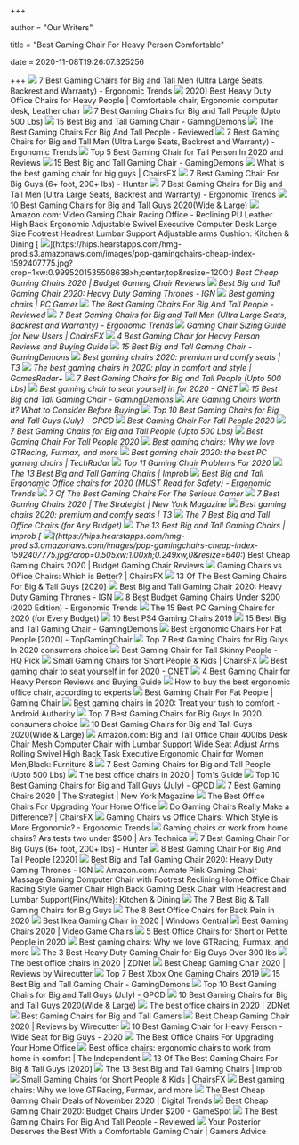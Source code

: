 +++
        
author = "Our Writers"
        
title = "Best Gaming Chair For Heavy Person Comfortable"
        
date = 2020-11-08T19:26:07.325256
        
+++
[ ![](http://ergonomictrends.com/wp-content/uploads/2019/02/best-gaming-chairs-big-tall-men.jpg)](http://ergonomictrends.com/wp-content/uploads/2019/02/best-gaming-chairs-big-tall-men.jpg) 7 Best Gaming Chairs for Big and Tall Men (Ultra Large Seats, Backrest and  Warranty) - Ergonomic Trends
[ ![](https://i.pinimg.com/originals/56/f9/0c/56f90cc8f89ec6574be442aa9fbf4c62.png)](https://i.pinimg.com/originals/56/f9/0c/56f90cc8f89ec6574be442aa9fbf4c62.png) 2020] Best Heavy Duty Office Chairs for Heavy People | Comfortable chair,  Ergonomic computer desk, Leather chair
[ ![](https://cdn.shopify.com/s/files/1/1640/2231/files/turntable_2020_OM_pu_stealth_2-min.jpg)](https://cdn.shopify.com/s/files/1/1640/2231/files/turntable_2020_OM_pu_stealth_2-min.jpg) 7 Best Gaming Chairs for Big and Tall People (Upto 500 Lbs)
[ ![](https://gamingdemons.com/wp-content/uploads/2019/03/15-Best-Gaming-Chairs-for-Big-Guys-Review-and-Buying-Guide.jpg)](https://gamingdemons.com/wp-content/uploads/2019/03/15-Best-Gaming-Chairs-for-Big-Guys-Review-and-Buying-Guide.jpg) 15 Best Big and Tall Gaming Chair - GamingDemons
[ ![](https://images-na.ssl-images-amazon.com/images/I/417PiAiE5bL.jpg)](https://images-na.ssl-images-amazon.com/images/I/417PiAiE5bL.jpg) The Best Gaming Chairs For Big And Tall People - Reviewed
[ ![](http://ergonomictrends.com/wp-content/uploads/2020/05/anda-seat-kaiser-chair-review-amz.jpg)](http://ergonomictrends.com/wp-content/uploads/2020/05/anda-seat-kaiser-chair-review-amz.jpg) 7 Best Gaming Chairs for Big and Tall Men (Ultra Large Seats, Backrest and  Warranty) - Ergonomic Trends
[ ![](https://images-na.ssl-images-amazon.com/images/I/61vnWAhxngL._SL500_.jpg)](https://images-na.ssl-images-amazon.com/images/I/61vnWAhxngL._SL500_.jpg) Top 5 Best Gaming Chair for Tall Person In 2020 and Reviews
[ ![](https://gamingdemons.com/wp-content/uploads/2018/04/Ficmax-Ergonomic-High-back-Large-Size-Office-Desk-Chair-Swivel-Black-PC-Gaming-Chair-with-Lumbar-Massage-Support-and-Retractible-Footrest.jpg)](https://gamingdemons.com/wp-content/uploads/2018/04/Ficmax-Ergonomic-High-back-Large-Size-Office-Desk-Chair-Swivel-Black-PC-Gaming-Chair-with-Lumbar-Massage-Support-and-Retractible-Footrest.jpg) 15 Best Big and Tall Gaming Chair - GamingDemons
[ ![](https://chairsfx.com/wp-content/uploads/2020/03/best-400-lbs-gaming-chairs.jpg)](https://chairsfx.com/wp-content/uploads/2020/03/best-400-lbs-gaming-chairs.jpg) What is the best gaming chair for big guys | ChairsFX
[ ![](https://gamingchairshunter.com/wp-content/uploads/very-tall-guys-sitting-on-autofull-gaming-big-and-tall-gaming-chair.jpg)](https://gamingchairshunter.com/wp-content/uploads/very-tall-guys-sitting-on-autofull-gaming-big-and-tall-gaming-chair.jpg) 7 Best Gaming Chair For Big Guys (6+ foot, 200+ lbs) - Hunter
[ ![](http://ergonomictrends.com/wp-content/uploads/2020/02/killabee-reclining-gaming-chair-review.jpg)](http://ergonomictrends.com/wp-content/uploads/2020/02/killabee-reclining-gaming-chair-review.jpg) 7 Best Gaming Chairs for Big and Tall Men (Ultra Large Seats, Backrest and  Warranty) - Ergonomic Trends
[ ![](https://www.pcguide.com/wp-content/uploads/2019/05/best-gaming-chair-for-big-guys.jpg)](https://www.pcguide.com/wp-content/uploads/2019/05/best-gaming-chair-for-big-guys.jpg) 10 Best Gaming Chairs for Big and Tall Guys 2020(Wide & Large)
[ ![](https://images-na.ssl-images-amazon.com/images/I/71ZDKZi3R2L._AC_SX522_.jpg)](https://images-na.ssl-images-amazon.com/images/I/71ZDKZi3R2L._AC_SX522_.jpg) Amazon.com: Video Gaming Chair Racing Office - Reclining PU Leather High  Back Ergonomic Adjustable Swivel Executive Computer Desk Large Size  Footrest Headrest Lumbar Support Adjustable arms Cushion: Kitchen & Dining
[ ![](https://hips.hearstapps.com/hmg-prod.s3.amazonaws.com/images/pop-gamingchairs-cheap-index-1592407775.jpg?crop=1xw:0.9995201535508638xh;center,top&resize=1200:*)](https://hips.hearstapps.com/hmg-prod.s3.amazonaws.com/images/pop-gamingchairs-cheap-index-1592407775.jpg?crop=1xw:0.9995201535508638xh;center,top&resize=1200:*) Best Cheap Gaming Chairs 2020 | Budget Gaming Chair Reviews
[ ![](https://assets1.ignimgs.com/2018/07/17/chairs-1280-1531848348506.jpg)](https://assets1.ignimgs.com/2018/07/17/chairs-1280-1531848348506.jpg) Best Big and Tall Gaming Chair 2020: Heavy Duty Gaming Thrones - IGN
[ ![](https://cdn.mos.cms.futurecdn.net/eTsGaLnVkpozHC9CqhA6dK-1200-80.jpg)](https://cdn.mos.cms.futurecdn.net/eTsGaLnVkpozHC9CqhA6dK-1200-80.jpg) Best gaming chairs | PC Gamer
[ ![](https://topgamingchair.com/wp-content/uploads/2018/09/Big-and-tall-guy-1024x613.jpg)](https://topgamingchair.com/wp-content/uploads/2018/09/Big-and-tall-guy-1024x613.jpg) The Best Gaming Chairs For Big And Tall People - Reviewed
[ ![](http://ergonomictrends.com/wp-content/uploads/2020/05/fantasylab-big-and-tall-gaming-chair-review.jpg)](http://ergonomictrends.com/wp-content/uploads/2020/05/fantasylab-big-and-tall-gaming-chair-review.jpg) 7 Best Gaming Chairs for Big and Tall Men (Ultra Large Seats, Backrest and  Warranty) - Ergonomic Trends
[ ![](https://chairsfx.com/wp-content/uploads/2020/02/wide-hips-lady-measure-article.jpg)](https://chairsfx.com/wp-content/uploads/2020/02/wide-hips-lady-measure-article.jpg) Gaming Chair Sizing Guide for New Users | ChairsFX
[ ![](https://cloudrunnerstudios.com/wp-content/uploads/4-Best-Gaming-Chair-for-Heavy-Person-Reviews-and-Buying-Guide.jpg)](https://cloudrunnerstudios.com/wp-content/uploads/4-Best-Gaming-Chair-for-Heavy-Person-Reviews-and-Buying-Guide.jpg) 4 Best Gaming Chair for Heavy Person Reviews and Buying Guide
[ ![](https://gamingdemons.com/wp-content/uploads/2018/09/KILLABEE-Big-and-Tall-350lb-Massage-Memory-Foam-Gaming-Chair-636x1024.jpg)](https://gamingdemons.com/wp-content/uploads/2018/09/KILLABEE-Big-and-Tall-350lb-Massage-Memory-Foam-Gaming-Chair-636x1024.jpg) 15 Best Big and Tall Gaming Chair - GamingDemons
[ ![](https://cdn.mos.cms.futurecdn.net/G74TKEpYcbaNoKnmjbJfPD.jpg)](https://cdn.mos.cms.futurecdn.net/G74TKEpYcbaNoKnmjbJfPD.jpg) Best gaming chairs 2020: premium and comfy seats | T3
[ ![](https://cdn.mos.cms.futurecdn.net/JhAv8G8wDXT8JNsSrq3Gvk.jpg)](https://cdn.mos.cms.futurecdn.net/JhAv8G8wDXT8JNsSrq3Gvk.jpg) The best gaming chairs in 2020: play in comfort and style | GamesRadar+
[ ![](https://m.media-amazon.com/images/I/41PK499s2OL.jpg)](https://m.media-amazon.com/images/I/41PK499s2OL.jpg) 7 Best Gaming Chairs for Big and Tall People (Upto 500 Lbs)
[ ![](https://cnet2.cbsistatic.com/img/OZqVv7-FZQ_0c6N2XUITVIbMpgo=/1200x675/2019/07/19/f6bba4b3-a9c8-4780-9a5f-3083a87fb16f/49-gaming-chairs.jpg)](https://cnet2.cbsistatic.com/img/OZqVv7-FZQ_0c6N2XUITVIbMpgo=/1200x675/2019/07/19/f6bba4b3-a9c8-4780-9a5f-3083a87fb16f/49-gaming-chairs.jpg) Best gaming chair to seat yourself in for 2020 - CNET
[ ![](https://gamingdemons.com/wp-content/uploads/2018/04/HAPPYGAME-Racing-Style-Gaming-Chair-Adjustable-Tilt-Swivel-and-2-D-Arms-Ergonomic-High-back-Leather-Executive-Computer-Office-Chair-with-Lumbar-Support.jpg)](https://gamingdemons.com/wp-content/uploads/2018/04/HAPPYGAME-Racing-Style-Gaming-Chair-Adjustable-Tilt-Swivel-and-2-D-Arms-Ergonomic-High-back-Leather-Executive-Computer-Office-Chair-with-Lumbar-Support.jpg) 15 Best Big and Tall Gaming Chair - GamingDemons
[ ![](https://techguided.com/wp-content/uploads/2018/06/Are-Gaming-Chairs-Worth-It.jpg)](https://techguided.com/wp-content/uploads/2018/06/Are-Gaming-Chairs-Worth-It.jpg) Are Gaming Chairs Worth It? What to Consider Before Buying
[ ![](https://gamingpcdesks.com/wp-content/uploads/2020/07/Featured-Image-1.jpg)](https://gamingpcdesks.com/wp-content/uploads/2020/07/Featured-Image-1.jpg) Top 10 Best Gaming Chairs for Big and Tall Guys (July) - GPCD
[ ![](https://secobuy.com/wp-content/uploads/2020/07/Best-Gaming-Chair-For-Tall-People-2020.jpg)](https://secobuy.com/wp-content/uploads/2020/07/Best-Gaming-Chair-For-Tall-People-2020.jpg) Best Gaming Chair For Tall People 2020
[ ![](https://ws-na.amazon-adsystem.com/widgets/q?_encoding=UTF8&ASIN=B07R4LLQDD&Format=_SL250_&ID=AsinImage&MarketPlace=US&ServiceVersion=20070822&WS=1&tag=fadingred-20&language=en_US)](https://ws-na.amazon-adsystem.com/widgets/q?_encoding=UTF8&ASIN=B07R4LLQDD&Format=_SL250_&ID=AsinImage&MarketPlace=US&ServiceVersion=20070822&WS=1&tag=fadingred-20&language=en_US) 7 Best Gaming Chairs for Big and Tall People (Upto 500 Lbs)
[ ![](https://secobuy.com/wp-content/uploads/2020/07/Ficmax-Ergonomic-Gaming-Chair-Best-Gaming-Chair-For-Tall-People-2020-1024x1024.jpg)](https://secobuy.com/wp-content/uploads/2020/07/Ficmax-Ergonomic-Gaming-Chair-Best-Gaming-Chair-For-Tall-People-2020-1024x1024.jpg) Best Gaming Chair For Tall People 2020
[ ![](https://blueprint-api-production.s3.amazonaws.com/uploads/card/image/872840/d9e48ca2-ea12-4e37-9968-6f1586565e37.jpg)](https://blueprint-api-production.s3.amazonaws.com/uploads/card/image/872840/d9e48ca2-ea12-4e37-9968-6f1586565e37.jpg) Best gaming chairs: Why we love GTRacing, Furmax, and more
[ ![](https://cdn.mos.cms.futurecdn.net/8uyuPRKS2svHBhMZkZYkFg.jpg)](https://cdn.mos.cms.futurecdn.net/8uyuPRKS2svHBhMZkZYkFg.jpg) Best gaming chair 2020: the best PC gaming chairs | TechRadar
[ ![](https://www.btod.com/blog/wp-content/uploads/2019/11/gaming-chair-problems-top-11-blog-header.jpg)](https://www.btod.com/blog/wp-content/uploads/2019/11/gaming-chair-problems-top-11-blog-header.jpg) Top 11 Gaming Chair Problems For 2020
[ ![](https://cdn.improb.com/wp-content/uploads/2019/05/Best-Big-and-Tall-Gaming-Chairs.jpg)](https://cdn.improb.com/wp-content/uploads/2019/05/Best-Big-and-Tall-Gaming-Chairs.jpg) The 13 Best Big and Tall Gaming Chairs | Improb
[ ![](http://ergonomictrends.com/wp-content/uploads/2018/06/best-big-and-tall-office-chairs.jpg)](http://ergonomictrends.com/wp-content/uploads/2018/06/best-big-and-tall-office-chairs.jpg) Best Big and Tall Ergonomic Office chairs for 2020 (MUST Read for Safety) -  Ergonomic Trends
[ ![](https://thumbor.forbes.com/thumbor/fit-in/1200x0/filters%3Aformat%28jpg%29/https%3A%2F%2Fspecials-images.forbesimg.com%2Fimageserve%2F5e98cd9811164600064006c1%2F0x0.jpg)](https://thumbor.forbes.com/thumbor/fit-in/1200x0/filters%3Aformat%28jpg%29/https%3A%2F%2Fspecials-images.forbesimg.com%2Fimageserve%2F5e98cd9811164600064006c1%2F0x0.jpg) 7 Of The Best Gaming Chairs For The Serious Gamer
[ ![](https://pyxis.nymag.com/v1/imgs/e02/d51/b05e8198bea7fa5981ae89a3edb28e3a0e-gamingchairlede.rsquare.w700.jpg)](https://pyxis.nymag.com/v1/imgs/e02/d51/b05e8198bea7fa5981ae89a3edb28e3a0e-gamingchairlede.rsquare.w700.jpg) 7 Best Gaming Chairs 2020 | The Strategist | New York Magazine
[ ![](https://cdn.mos.cms.futurecdn.net/zxPvL2EJDGyt78Yqh2EvQP-768-80.jpg)](https://cdn.mos.cms.futurecdn.net/zxPvL2EJDGyt78Yqh2EvQP-768-80.jpg) Best gaming chairs 2020: premium and comfy seats | T3
[ ![](https://techguided.com/wp-content/uploads/2018/08/best-big-and-tall-office-chairs.jpg)](https://techguided.com/wp-content/uploads/2018/08/best-big-and-tall-office-chairs.jpg) The 7 Best Big and Tall Office Chairs (for Any Budget)
[ ![](https://cdn.improb.com/wp-content/uploads/2019/05/Kinsal-Large-Size-Racing-Gaming-Office-Chair.jpg)](https://cdn.improb.com/wp-content/uploads/2019/05/Kinsal-Large-Size-Racing-Gaming-Office-Chair.jpg) The 13 Best Big and Tall Gaming Chairs | Improb
[ ![](https://hips.hearstapps.com/hmg-prod.s3.amazonaws.com/images/pop-gamingchairs-cheap-index-1592407775.jpg?crop=0.505xw:1.00xh;0.249xw,0&resize=640:*)](https://hips.hearstapps.com/hmg-prod.s3.amazonaws.com/images/pop-gamingchairs-cheap-index-1592407775.jpg?crop=0.505xw:1.00xh;0.249xw,0&resize=640:*) Best Cheap Gaming Chairs 2020 | Budget Gaming Chair Reviews
[ ![](https://chairsfx.com/wp-content/uploads/2020/07/gaming-vs-office-compare.jpg)](https://chairsfx.com/wp-content/uploads/2020/07/gaming-vs-office-compare.jpg) Gaming Chairs vs Office Chairs: Which is Better? | ChairsFX
[ ![](https://www.toolsofmen.com/wp-content/uploads/2017/06/best-gaming-chairs-for-big-and-tall-guys.jpg)](https://www.toolsofmen.com/wp-content/uploads/2017/06/best-gaming-chairs-for-big-and-tall-guys.jpg) 13 Of The Best Gaming Chairs For Big & Tall Guys [2020]
[ ![](https://assets1.ignimgs.com/2020/03/17/SecretlabTitan-XL-2020-Series1584483742467.jpg)](https://assets1.ignimgs.com/2020/03/17/SecretlabTitan-XL-2020-Series1584483742467.jpg) Best Big and Tall Gaming Chair 2020: Heavy Duty Gaming Thrones - IGN
[ ![](http://ergonomictrends.com/wp-content/uploads/2018/10/best-gaming-chair-under-200.jpg)](http://ergonomictrends.com/wp-content/uploads/2018/10/best-gaming-chair-under-200.jpg) 8 Best Budget Gaming Chairs Under $200 (2020 Edition) - Ergonomic Trends
[ ![](https://techguided.com/wp-content/uploads/2019/10/The-Best-Gaming-Chairs.jpg)](https://techguided.com/wp-content/uploads/2019/10/The-Best-Gaming-Chairs.jpg) The 15 Best PC Gaming Chairs for 2020 (for Every Budget)
[ ![](https://hddmag.com/wp-content/uploads/2017/09/PS4-gaming-chairs-featured-1068x610.jpg)](https://hddmag.com/wp-content/uploads/2017/09/PS4-gaming-chairs-featured-1068x610.jpg) 10 Best PS4 Gaming Chairs 2019
[ ![](https://gamingdemons.com/wp-content/uploads/2018/04/Andaseat-Big-and-Tall-Gaming-Chair-High-Back-Computer-Office-Chair-Large-Size-Swivel-Rocker-Tilt-E-sports-Racing-Chair-Backrest-and-Seat-Height.jpg)](https://gamingdemons.com/wp-content/uploads/2018/04/Andaseat-Big-and-Tall-Gaming-Chair-High-Back-Computer-Office-Chair-Large-Size-Swivel-Rocker-Tilt-E-sports-Racing-Chair-Backrest-and-Seat-Height.jpg) 15 Best Big and Tall Gaming Chair - GamingDemons
[ ![](https://topgamingchair.com/wp-content/uploads/2019/02/x_seating_office-desk-chairs_leap-plus-chair_reference.png)](https://topgamingchair.com/wp-content/uploads/2019/02/x_seating_office-desk-chairs_leap-plus-chair_reference.png) Best Ergonomic Chairs For Fat People [2020] - TopGamingChair
[ ![](https://furniturescollection.com/wp-content/uploads/2019/04/The-Best-Gaming-Chairs-For-Big-Guys.jpg)](https://furniturescollection.com/wp-content/uploads/2019/04/The-Best-Gaming-Chairs-For-Big-Guys.jpg) Top 7 Best Gaming Chairs for Big Guys In 2020 consumers choice
[ ![](https://v1.nitrocdn.com/mUqeSSkjHrUtcyptkgXSMMlAHEjIqKSG/assets/static/optimized/rev-d0bf1b1/wp-content/uploads/2020/05/Best-Office-Gaming-Chair-Desk-Chair.jpg)](https://v1.nitrocdn.com/mUqeSSkjHrUtcyptkgXSMMlAHEjIqKSG/assets/static/optimized/rev-d0bf1b1/wp-content/uploads/2020/05/Best-Office-Gaming-Chair-Desk-Chair.jpg) Best Gaming Chair for Tall Skinny People - HQ Pick
[ ![](https://chairsfx.com/wp-content/uploads/2020/01/proper-chair-fit.jpg)](https://chairsfx.com/wp-content/uploads/2020/01/proper-chair-fit.jpg) Small Gaming Chairs for Short People & Kids | ChairsFX
[ ![](https://cnet1.cbsistatic.com/img/8Uhotu4uUEy3W_0FQ_hCGnja1_o=/940x528/2019/07/19/59a2ed46-5675-4065-90c1-9f712d5a41d7/maingear-forma-1.jpg)](https://cnet1.cbsistatic.com/img/8Uhotu4uUEy3W_0FQ_hCGnja1_o=/940x528/2019/07/19/59a2ed46-5675-4065-90c1-9f712d5a41d7/maingear-forma-1.jpg) Best gaming chair to seat yourself in for 2020 - CNET
[ ![](https://cloudrunnerstudios.com/wp-content/uploads/4-Best-Gaming-Chair-for-Heavy-Person-Reviews-and-Buying-Guide-600x337.jpg)](https://cloudrunnerstudios.com/wp-content/uploads/4-Best-Gaming-Chair-for-Heavy-Person-Reviews-and-Buying-Guide-600x337.jpg) 4 Best Gaming Chair for Heavy Person Reviews and Buying Guide
[ ![](https://media2.s-nbcnews.com/i/newscms/2020_25/3390893/ergonomic-office-chairs-kr-2x1-tease-200618_38008296185ce90fd52b401caf79df24.jpg)](https://media2.s-nbcnews.com/i/newscms/2020_25/3390893/ergonomic-office-chairs-kr-2x1-tease-200618_38008296185ce90fd52b401caf79df24.jpg) How to buy the best ergonomic office chair, according to experts
[ ![](https://pcgamehaven.com/wp-content/uploads/2018/06/best-gaming-chair-featured-image.png)](https://pcgamehaven.com/wp-content/uploads/2018/06/best-gaming-chair-featured-image.png) Best Gaming Chair For Fat People | Gaming Chair
[ ![](https://cdn57.androidauthority.net/wp-content/uploads/2019/11/Secretlab-Omega-gaming-chair.jpg)](https://cdn57.androidauthority.net/wp-content/uploads/2019/11/Secretlab-Omega-gaming-chair.jpg) Best gaming chairs in 2020: Treat your tush to comfort - Android Authority
[ ![](https://furniturescollection.com/wp-content/uploads/2019/04/Best-Gaming-Chairs-For-Big-Guys.jpg)](https://furniturescollection.com/wp-content/uploads/2019/04/Best-Gaming-Chairs-For-Big-Guys.jpg) Top 7 Best Gaming Chairs for Big Guys In 2020 consumers choice
[ ![](https://www.pcguide.com/wp-content/uploads/2019/05/amazonbasic-big-tall-excutive-gaming-chair.jpg)](https://www.pcguide.com/wp-content/uploads/2019/05/amazonbasic-big-tall-excutive-gaming-chair.jpg) 10 Best Gaming Chairs for Big and Tall Guys 2020(Wide & Large)
[ ![](https://images-na.ssl-images-amazon.com/images/I/6116gQcN5xL._AC_SL1010_.jpg)](https://images-na.ssl-images-amazon.com/images/I/6116gQcN5xL._AC_SL1010_.jpg) Amazon.com: Big and Tall Office Chair 400lbs Desk Chair Mesh Computer Chair  with Lumbar Support Wide Seat Adjust Arms Rolling Swivel High Back Task  Executive Ergonomic Chair for Women Men,Black: Furniture &
[ ![](https://ws-na.amazon-adsystem.com/widgets/q?_encoding=UTF8&ASIN=B01AOUPSD4&Format=_SL250_&ID=AsinImage&MarketPlace=US&ServiceVersion=20070822&WS=1&tag=fadingred-20&language=en_US)](https://ws-na.amazon-adsystem.com/widgets/q?_encoding=UTF8&ASIN=B01AOUPSD4&Format=_SL250_&ID=AsinImage&MarketPlace=US&ServiceVersion=20070822&WS=1&tag=fadingred-20&language=en_US) 7 Best Gaming Chairs for Big and Tall People (Upto 500 Lbs)
[ ![](https://cdn.mos.cms.futurecdn.net/chg3AGHkpwVFcZeK26TKuA.jpg)](https://cdn.mos.cms.futurecdn.net/chg3AGHkpwVFcZeK26TKuA.jpg) The best office chairs in 2020 | Tom's Guide
[ ![](https://gamingpcdesks.com/wp-content/uploads/2020/07/VON-RACER-Big-and-Tall-400lb-Memory-Foam-Gaming-Chair-1024x1009.jpg)](https://gamingpcdesks.com/wp-content/uploads/2020/07/VON-RACER-Big-and-Tall-400lb-Memory-Foam-Gaming-Chair-1024x1009.jpg) Top 10 Best Gaming Chairs for Big and Tall Guys (July) - GPCD
[ ![](https://pyxis.nymag.com/v1/imgs/665/3bd/0ae2be9c66d31b3220329b798c656bd031.rdeep-vertical.w245.jpg)](https://pyxis.nymag.com/v1/imgs/665/3bd/0ae2be9c66d31b3220329b798c656bd031.rdeep-vertical.w245.jpg) 7 Best Gaming Chairs 2020 | The Strategist | New York Magazine
[ ![](https://specials-images.forbesimg.com/imageserve/5f203f62953761c471e7740d/960x0.jpg?fit=scale)](https://specials-images.forbesimg.com/imageserve/5f203f62953761c471e7740d/960x0.jpg?fit=scale) The Best Office Chairs For Upgrading Your Home Office
[ ![](https://chairsfx.com/wp-content/uploads/2018/05/gaming-chairs-make-difference-feature2.jpg)](https://chairsfx.com/wp-content/uploads/2018/05/gaming-chairs-make-difference-feature2.jpg) Do Gaming Chairs Really Make a Difference? | ChairsFX
[ ![](http://ergonomictrends.com/wp-content/uploads/2018/12/gaming-chair-vs-office-chair-ergonomics.jpg)](http://ergonomictrends.com/wp-content/uploads/2018/12/gaming-chair-vs-office-chair-ergonomics.jpg) Gaming Chairs vs Office Chairs: Which Style is More Ergonomic? - Ergonomic  Trends
[ ![](https://cdn.arstechnica.net/wp-content/uploads/2020/10/chair-vs-chair-hero-shot-resized.jpg)](https://cdn.arstechnica.net/wp-content/uploads/2020/10/chair-vs-chair-hero-shot-resized.jpg) Gaming chairs or work from home chairs? Ars tests two under $500 | Ars  Technica
[ ![](https://gamingchairshunter.com/wp-content/uploads/big-nokaxus-chair-for-bigger-people-and-fat-guys.jpg)](https://gamingchairshunter.com/wp-content/uploads/big-nokaxus-chair-for-bigger-people-and-fat-guys.jpg) 7 Best Gaming Chair For Big Guys (6+ foot, 200+ lbs) - Hunter
[ ![](https://m.media-amazon.com/images/I/41+J620MWIL.jpg)](https://m.media-amazon.com/images/I/41+J620MWIL.jpg) 8 Best Gaming Chair For Big And Tall People [2020]
[ ![](https://assets1.ignimgs.com/2019/04/15/HomallHigh-Back-Racing-Chair1555345820664.jpg?width=150)](https://assets1.ignimgs.com/2019/04/15/HomallHigh-Back-Racing-Chair1555345820664.jpg?width=150) Best Big and Tall Gaming Chair 2020: Heavy Duty Gaming Thrones - IGN
[ ![](https://images-na.ssl-images-amazon.com/images/I/61933HEmueL._AC_SL1500_.jpg)](https://images-na.ssl-images-amazon.com/images/I/61933HEmueL._AC_SL1500_.jpg) Amazon.com: Acmate Pink Gaming Chair Massage Gaming Computer Chair with  Footrest Reclining Home Office Chair Racing Style Gamer Chair High Back  Gaming Desk Chair with Headrest and Lumbar Support(Pink/White): Kitchen &  Dining
[ ![](https://techguided.com/wp-content/uploads/2019/09/Best-Big-Tall-Gaming-Chairs-for-Big-Guys.jpg)](https://techguided.com/wp-content/uploads/2019/09/Best-Big-Tall-Gaming-Chairs-for-Big-Guys.jpg) The 7 Best Big & Tall Gaming Chairs for Big Guys
[ ![](https://www.thebalancesmb.com/thmb/2RMN_-QhoNu1MdNb68tYsZQ1gp4=/640x360/smart/filters:no_upscale()/717tpSVhAvL._SL1001_-5b5f3e8a46e0fb0050e83f91.jpg)](https://www.thebalancesmb.com/thmb/2RMN_-QhoNu1MdNb68tYsZQ1gp4=/640x360/smart/filters:no_upscale()/717tpSVhAvL._SL1001_-5b5f3e8a46e0fb0050e83f91.jpg) The 8 Best Office Chairs for Back Pain in 2020
[ ![](https://www.windowscentral.com/sites/wpcentral.com/files/styles/w1600h900crop/public/field/image/2019/11/ikea-chair-hero.jpg?itok=LY99-ZPR)](https://www.windowscentral.com/sites/wpcentral.com/files/styles/w1600h900crop/public/field/image/2019/11/ikea-chair-hero.jpg?itok=LY99-ZPR) Best Ikea Gaming Chair in 2020 | Windows Central
[ ![](https://hips.hearstapps.com/hmg-prod.s3.amazonaws.com/images/powerful-personal-computer-gamer-rig-with-first-royalty-free-image-1586874027.jpg)](https://hips.hearstapps.com/hmg-prod.s3.amazonaws.com/images/powerful-personal-computer-gamer-rig-with-first-royalty-free-image-1586874027.jpg) Best Gaming Chairs 2020 | Video Game Chairs
[ ![](https://www.btod.com/blog/wp-content/uploads/2020/01/best-office-chairs-small-petite-blog-header.jpg)](https://www.btod.com/blog/wp-content/uploads/2020/01/best-office-chairs-small-petite-blog-header.jpg) 5 Best Office Chairs for Short or Petite People in 2020
[ ![](https://blueprint-api-production.s3.amazonaws.com/uploads/card/image/1373609/ca0c5aa7-d6ee-4536-8291-a869810f12c9.jpg)](https://blueprint-api-production.s3.amazonaws.com/uploads/card/image/1373609/ca0c5aa7-d6ee-4536-8291-a869810f12c9.jpg) Best gaming chairs: Why we love GTRacing, Furmax, and more
[ ![](https://images-na.ssl-images-amazon.com/images/I/41eMc79%2BpUL.jpg)](https://images-na.ssl-images-amazon.com/images/I/41eMc79%2BpUL.jpg) The 3 Best Heavy Duty Gaming Chair for Big Guys Over 300 lbs
[ ![](https://zdnet4.cbsistatic.com/hub/i/2020/01/17/c0ad1bc6-1ebd-44b4-a35b-3f8aae0e3b21/office-chair-4.jpg)](https://zdnet4.cbsistatic.com/hub/i/2020/01/17/c0ad1bc6-1ebd-44b4-a35b-3f8aae0e3b21/office-chair-4.jpg) The best office chairs in 2020 | ZDNet
[ ![](https://cdn.thewirecutter.com/wp-content/uploads/2018/02/gaming-chairs-lowres-0617.jpg)](https://cdn.thewirecutter.com/wp-content/uploads/2018/02/gaming-chairs-lowres-0617.jpg) Best Cheap Gaming Chair 2020 | Reviews by Wirecutter
[ ![](https://hddmag.com/wp-content/uploads/2017/06/Xbox-one-Gaming-Chairs.jpg)](https://hddmag.com/wp-content/uploads/2017/06/Xbox-one-Gaming-Chairs.jpg) Top 7 Best Xbox One Gaming Chairs 2019
[ ![](https://gamingdemons.com/wp-content/uploads/2018/04/Anda-Seat-Viper-Series-Executive-PVC-Leather-Gaming-ChairLarge-Size-High-back-Recliner-Office-Racing-Chair.jpg)](https://gamingdemons.com/wp-content/uploads/2018/04/Anda-Seat-Viper-Series-Executive-PVC-Leather-Gaming-ChairLarge-Size-High-back-Recliner-Office-Racing-Chair.jpg) 15 Best Big and Tall Gaming Chair - GamingDemons
[ ![](https://gamingpcdesks.com/wp-content/uploads/2020/07/FANTASYLAB-Big-and-Tall-440lb-Gaming-Chair-1003x1024.jpg)](https://gamingpcdesks.com/wp-content/uploads/2020/07/FANTASYLAB-Big-and-Tall-440lb-Gaming-Chair-1003x1024.jpg) Top 10 Best Gaming Chairs for Big and Tall Guys (July) - GPCD
[ ![](https://nitrocdn.com/GgcvDclOgOFrMPDAxuwUmHHZlgKuQsxq/assets/static/optimized/rev-a01a3a6/wp-content/uploads/2019/05/DXRacer-Tank-Series-DOH-Big-and-Tall-Gaming-Chair.jpg)](https://nitrocdn.com/GgcvDclOgOFrMPDAxuwUmHHZlgKuQsxq/assets/static/optimized/rev-a01a3a6/wp-content/uploads/2019/05/DXRacer-Tank-Series-DOH-Big-and-Tall-Gaming-Chair.jpg) 10 Best Gaming Chairs for Big and Tall Guys 2020(Wide & Large)
[ ![](https://zdnet3.cbsistatic.com/hub/i/r/2020/01/17/531d930a-0a8b-46eb-a487-a58afd0860ca/resize/1200xauto/7b443568c82118a804d9b9af5fc31127/office-chair-1.jpg)](https://zdnet3.cbsistatic.com/hub/i/r/2020/01/17/531d930a-0a8b-46eb-a487-a58afd0860ca/resize/1200xauto/7b443568c82118a804d9b9af5fc31127/office-chair-1.jpg) The best office chairs in 2020 | ZDNet
[ ![](https://res.cloudinary.com/lmn/image/upload/c_limit,h_360,w_640/e_sharpen:100/f_auto,fl_lossy,q_auto/v1/gameskinnyc/b/i/g/bigandtallchairs-c780b.png)](https://res.cloudinary.com/lmn/image/upload/c_limit,h_360,w_640/e_sharpen:100/f_auto,fl_lossy,q_auto/v1/gameskinnyc/b/i/g/bigandtallchairs-c780b.png) Best Gaming Chairs for Big and Tall Gamers
[ ![](https://cdn.thewirecutter.com/wp-content/uploads/2018/02/gaming-chairs-lowres-0565.jpg)](https://cdn.thewirecutter.com/wp-content/uploads/2018/02/gaming-chairs-lowres-0565.jpg) Best Cheap Gaming Chair 2020 | Reviews by Wirecutter
[ ![](https://ws-na.amazon-adsystem.com/widgets/q?_encoding=UTF8&ASIN=B0856Z4WY6&Format=_SL250_&ID=AsinImage&MarketPlace=US&ServiceVersion=20070822&WS=1&tag=buyhugg-20&language=en_US)](https://ws-na.amazon-adsystem.com/widgets/q?_encoding=UTF8&ASIN=B0856Z4WY6&Format=_SL250_&ID=AsinImage&MarketPlace=US&ServiceVersion=20070822&WS=1&tag=buyhugg-20&language=en_US) 10 Best Gaming Chair for Heavy Person - Wide Seat for Big Guys - 2020
[ ![](https://specials-images.forbesimg.com/imageserve/5eea485bdb3b680006a1e736/960x0.jpg?cropX1=0&cropX2=800&cropY1=233&cropY2=766)](https://specials-images.forbesimg.com/imageserve/5eea485bdb3b680006a1e736/960x0.jpg?cropX1=0&cropX2=800&cropY1=233&cropY2=766) The Best Office Chairs For Upgrading Your Home Office
[ ![](https://static.independent.co.uk/s3fs-public/thumbnails/image/2020/03/16/16/best-ergonomic-office-chairs-indybest.jpg)](https://static.independent.co.uk/s3fs-public/thumbnails/image/2020/03/16/16/best-ergonomic-office-chairs-indybest.jpg) Best office chairs: ergonomic chairs to work from home in comfort | The  Independent
[ ![](https://www.toolsofmen.com/wp-content/uploads/2020/04/Aeron-Task-Chair.jpg)](https://www.toolsofmen.com/wp-content/uploads/2020/04/Aeron-Task-Chair.jpg) 13 Of The Best Gaming Chairs For Big & Tall Guys [2020]
[ ![](https://cdn.improb.com/wp-content/uploads/2019/05/LANGRIA-High-Back-Reclining-Gaming-Office-Chair.jpg)](https://cdn.improb.com/wp-content/uploads/2019/05/LANGRIA-High-Back-Reclining-Gaming-Office-Chair.jpg) The 13 Best Big and Tall Gaming Chairs | Improb
[ ![](https://chairsfx.com/wp-content/uploads/2020/09/best-small-gaming-chairs-900px.jpg)](https://chairsfx.com/wp-content/uploads/2020/09/best-small-gaming-chairs-900px.jpg) Small Gaming Chairs for Short People & Kids | ChairsFX
[ ![](https://blueprint-api-production.s3.amazonaws.com/uploads/card/image/872857/07269dd9-2bef-42a6-aeb5-cc064bd4c6ec.jpg)](https://blueprint-api-production.s3.amazonaws.com/uploads/card/image/872857/07269dd9-2bef-42a6-aeb5-cc064bd4c6ec.jpg) Best gaming chairs: Why we love GTRacing, Furmax, and more
[ ![](https://icdn2.digitaltrends.com/image/digitaltrends/best-cheap-gaming-chairs-featured-2.jpg)](https://icdn2.digitaltrends.com/image/digitaltrends/best-cheap-gaming-chairs-featured-2.jpg) The Best Cheap Gaming Chair Deals of November 2020 | Digital Trends
[ ![](https://gamespot1.cbsistatic.com/uploads/original/1595/15950357/3661022-gaming%20chairs.jpg)](https://gamespot1.cbsistatic.com/uploads/original/1595/15950357/3661022-gaming%20chairs.jpg) Best Cheap Gaming Chair 2020: Budget Chairs Under $200 - GameSpot
[ ![](https://topgamingchair.com/wp-content/uploads/2018/09/Maxnomic-XL-Series-1024x1024.jpg)](https://topgamingchair.com/wp-content/uploads/2018/09/Maxnomic-XL-Series-1024x1024.jpg) The Best Gaming Chairs For Big And Tall People - Reviewed
[ ![](https://oyster.ignimgs.com/wordpress/stg.ign.com/2019/06/Titan-2-720x480.jpg?width=640&fit=bounds&height=480&quality=20&dpr=0.05)](https://oyster.ignimgs.com/wordpress/stg.ign.com/2019/06/Titan-2-720x480.jpg?width=640&fit=bounds&height=480&quality=20&dpr=0.05) Your Posterior Deserves the Best With a Comfortable Gaming Chair | Gamers  Advice
